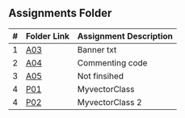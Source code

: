 ##  Assignments Folder

|   #   | Folder Link | Assignment Description |
| :---: | ----------- | ---------------------- |
| 1|  <a href ="https://github.com/ezapez/2143-OOP-Zapata/tree/main/Assignments/A03">A03</a>|Banner txt                        |
| 2|  <a href ="https://github.com/ezapez/2143-OOP-Zapata/tree/main/Assignments/A04">A04</a>|Commenting code                        |
| 3|  <a href ="https://github.com/ezapez/2143-OOP-Zapata/tree/main/Assignments/A05">A05</a>|Not finsihed                        |
| 4|  <a href ="https://github.com/ezapez/2143-OOP-Zapata/tree/main/Assignments/P01">P01</a>|MyvectorClass                       |
| 4|  <a href ="https://github.com/ezapez/2143-OOP-Zapata/tree/main/Assignments/P02">P02</a>|MyvectorClass 2                       |


